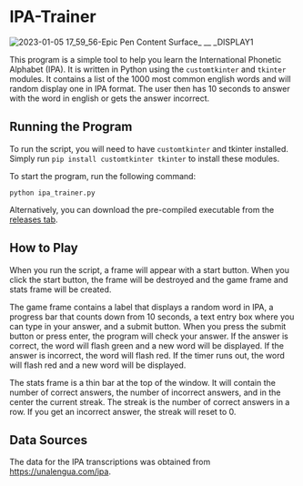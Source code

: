 # IPA-Trainer

![2023-01-05 17_59_56-Epic Pen Content Surface_ __ _DISPLAY1](https://user-images.githubusercontent.com/1208700/210897608-696385dc-07b5-4a4f-853e-e6db460467ef.png)


This program is a simple tool to help you learn the International Phonetic Alphabet (IPA). It is written in Python using the `customtkinter` and `tkinter` modules. It contains a list of the 1000 most common english words and will random display one in IPA format. The user then has
10 seconds to answer with the word in english or gets the answer incorrect.

## Running the Program

To run the script, you will need to have `customtkinter` and tkinter installed. Simply run `pip install customtkinter tkinter` to install these modules.

To start the program, run the following command:

`python ipa_trainer.py`

Alternatively, you can download the pre-compiled executable from the [releases tab](https://github.com/Chadwick2332/IPA-Trainer/releases).


## How to Play

When you run the script, a frame will appear with a start button. When you click the start button, the frame will be destroyed and the game frame and stats frame will be created.

The game frame contains a label that displays a random word in IPA, a progress bar that counts down from 10 seconds, a text entry box where you can type in your answer, and a submit button. When you press the submit button or press enter, the program will check your answer. If the answer is correct, the word will flash green and a new word will be displayed. If the answer is incorrect, the word will flash red. If the timer runs out, the word will flash red and a new word will be displayed.

The stats frame is a thin bar at the top of the window. It will contain the number of correct answers, the number of incorrect answers, and in the center the current streak. The streak is the number of correct answers in a row. If you get an incorrect answer, the streak will reset to 0.

## Data Sources

The data for the IPA transcriptions was obtained from https://unalengua.com/ipa.
